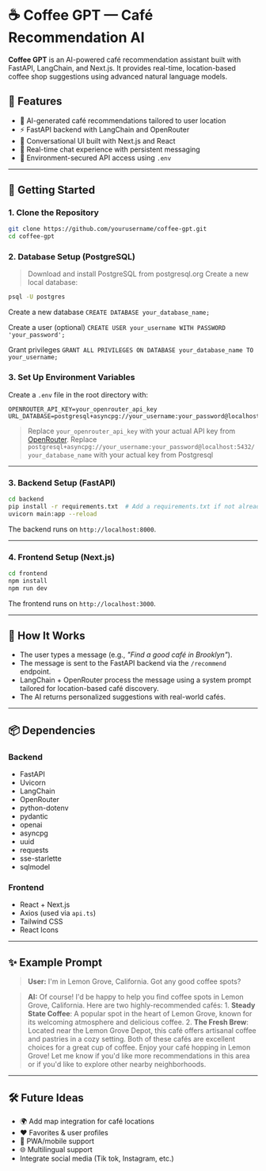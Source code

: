 # ☕ Coffee GPT — Café Recommendation AI

**Coffee GPT** is an AI-powered café recommendation assistant built with FastAPI, LangChain, and Next.js. It provides real-time, location-based coffee shop suggestions using advanced natural language models.

## 🌟 Features

- 🧠 AI-generated café recommendations tailored to user location
- ⚡ FastAPI backend with LangChain and OpenRouter
- 💬 Conversational UI built with Next.js and React
- 🔄 Real-time chat experience with persistent messaging
- 🔐 Environment-secured API access using `.env`

---

## 🚀 Getting Started

### 1. Clone the Repository

```bash
git clone https://github.com/yourusername/coffee-gpt.git
cd coffee-gpt
```

### 2. Database Setup (PostgreSQL)

> Download and install PostgreSQL from postgresql.org
> Create a new local database:

```bash
psql -U postgres
```
Create a new database
`CREATE DATABASE your_database_name;`

Create a user (optional)
`CREATE USER your_username WITH PASSWORD 'your_password';`

Grant privileges
`GRANT ALL PRIVILEGES ON DATABASE your_database_name TO your_username;`

### 3. Set Up Environment Variables

Create a `.env` file in the root directory with:

```env
OPENROUTER_API_KEY=your_openrouter_api_key
URL_DATABASE=postgresql+asyncpg://your_username:your_password@localhost:5432/your_database_name
```

> Replace `your_openrouter_api_key` with your actual API key from [OpenRouter](https://openrouter.ai).
> Replace `postgresql+asyncpg://your_username:your_password@localhost:5432/your_database_name` with your actual key from Postgresql

---

### 3. Backend Setup (FastAPI)

```bash
cd backend
pip install -r requirements.txt  # Add a requirements.txt if not already present
uvicorn main:app --reload
```

The backend runs on `http://localhost:8000`.

---

### 4. Frontend Setup (Next.js)

```bash
cd frontend
npm install
npm run dev
```

The frontend runs on `http://localhost:3000`.

---

## 🧠 How It Works

- The user types a message (e.g., _"Find a good café in Brooklyn"_).
- The message is sent to the FastAPI backend via the `/recommend` endpoint.
- LangChain + OpenRouter process the message using a system prompt tailored for location-based café discovery.
- The AI returns personalized suggestions with real-world cafés.

---

## 📦 Dependencies

### Backend

- FastAPI
- Uvicorn
- LangChain
- OpenRouter
- python-dotenv
- pydantic
- openai
- asyncpg
- uuid
- requests
- sse-starlette
- sqlmodel

### Frontend

- React + Next.js
- Axios (used via `api.ts`)
- Tailwind CSS
- React Icons

---

## ✨ Example Prompt

> **User:** I'm in Lemon Grove, California. Got any good coffee spots?

> **AI:** Of course! I'd be happy to help you find coffee spots in Lemon Grove, California. Here are two highly-recommended cafés: 1. **Steady State Coffee**: A popular spot in the heart of Lemon Grove, known for its welcoming atmosphere and delicious coffee. 2. **The Fresh Brew**: Located near the Lemon Grove Depot, this café offers artisanal coffee and pastries in a cozy setting. Both of these cafés are excellent choices for a great cup of coffee. Enjoy your café hopping in Lemon Grove! Let me know if you'd like more recommendations in this area or if you'd like to explore other nearby neighborhoods.

---

## 🛠 Future Ideas

- 🌍 Add map integration for café locations
- ❤️ Favorites & user profiles
- 📱 PWA/mobile support
- 🌐 Multilingual support
- Integrate social media (Tik tok, Instagram, etc.)
